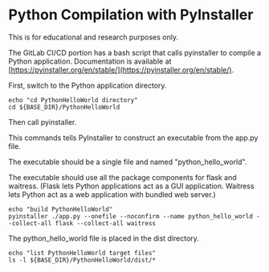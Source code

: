 # Python Compilation with PyInstaller

This is for educational and research purposes only. 

The GitLab CI/CD portion has a bash script that calls pyinstaller to compile a Python application. Documentation is available at [https://pyinstaller.org/en/stable/](https://pyinstaller.org/en/stable/).

First, switch to the Python application directory.

```
echo "cd PythonHelloWorld directory"
cd ${BASE_DIR}/PythonHelloWorld
```

Then call pyinstaller.

This commands tells PyInstaller to construct an executable from the app.py file.

The executable should be a single file and named "python_hello_world".

The executable should use all the package components for flask and waitress. (Flask lets Python applications act as a GUI application. Waitress lets Python act as a web application with bundled web server.)

```
echo "build PythonHelloWorld"
pyinstaller ./app.py --onefile --noconfirm --name python_hello_world --collect-all flask --collect-all waitress
```

The python_hello_world file is placed in the dist directory.

```
echo "list PythonHelloWorld target files"
ls -l ${BASE_DIR}/PythonHelloWorld/dist/*
```


